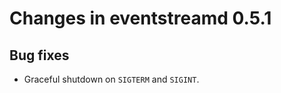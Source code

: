 Changes in eventstreamd 0.5.1
=============================

Bug fixes
---------

* Graceful shutdown on `SIGTERM` and `SIGINT`.
